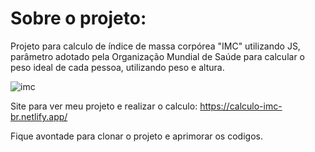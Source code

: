 # Sobre o projeto:
Projeto para calculo de índice de massa corpórea "IMC" utilizando JS, parâmetro adotado pela Organização Mundial de Saúde para calcular o peso ideal de cada pessoa, utilizando peso e altura.

![imc](https://user-images.githubusercontent.com/99775480/216864547-c37cf254-a7af-41d3-ba26-6a4a32c2af67.gif)

Site para ver meu projeto e realizar o calculo: https://calculo-imc-br.netlify.app/

Fique avontade para clonar o projeto e aprimorar os codigos.
